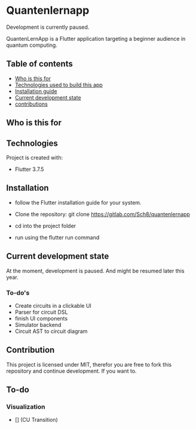 # Quantenlernapp
Development is currently paused.

QuantenLernApp is a Flutter application targeting a beginner audience in quantum computing.

## Table of contents
* [Who is this for](#who-is-this-for)
* [Technologies used to build this app](#technologies)
* [Installation guide](#installation)
* [Current development state](#current-development-state)
* [contributions](#contribution)

## Who is this for

## Technologies
Project is created with:
* Flutter 3.7.5

## Installation
* follow the Flutter installation guide for your system.

* Clone the repository: git clone https://gitlab.com/Sch8/quantenlernapp

* cd into the project folder

* run using the flutter run command

## Current development state

At the moment, development is paused.
And might be resumed later this year.

### To-do's

* Create circuits in a clickable UI
* Parser for circuit DSL
* finish UI components
* Simulator backend
* Circuit AST to circuit diagram

## Contribution

This project is licensed under MIT,
therefor you are free to fork this repository and continue development. If you want to.


## To-do
### Visualization
- [] (CU Transition)